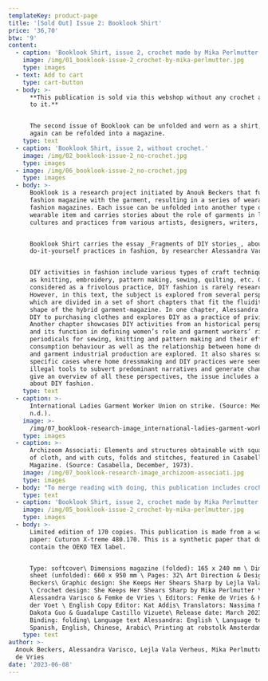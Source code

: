 ```yaml
---
templateKey: product-page
title: '[Sold Out] Issue 2: Booklook Shirt'
price: '36,70'
btw: '9'
content:
  - caption: 'Booklook Shirt, issue 2, crochet made by Mika Perlmutter.'
    image: /img/01_booklook-issue-2_crochet-by-mika-perlmutter.jpg
    type: images
  - text: Add to cart
    type: cart-button
  - body: >-
      **This publication is sold via this webshop without any crochet attached
      to it.** 


      The second issue of Booklook can be unfolded and worn as a shirt, which
      again can be refolded into a magazine.
    type: text
  - caption: 'Booklook Shirt, issue 2, without crochet.'
    image: /img/02_booklook-issue-2_no-crochet.jpg
    type: images
  - image: /img/06_booklook-issue-2_no-crochet.jpg
    type: images
  - body: >-
      Booklook is a research project initiated by Anouk Beckers that fuses the
      fashion magazine with the garment, resulting in a series of wearable
      fashion magazines. Each issue can be unfolded into another type of
      wearable item and carries stories about the role of garments in lives,
      cultures and practices from various artists, designers, writers, thinkers.


      Booklook Shirt carries the essay _Fragments of DIY stories_, about
      do-it-yourself practices in fashion, by researcher Alessandra Varisco.


      DIY activities in fashion include various types of craft techniques such
      as knitting, embroidery, pattern making, sewing, quilting, etc. Often
      considered as a frivolous practice, DIY fashion is rarely researched.
      However, in this text, the subject is explored from several perspectives
      which are divided in a set of short chapters that fit the fluidity of the
      shape of the hybrid garment-magazine. In one chapter, Alessandra compares
      DIY to purchasing clothes and explores DIY as a practice of privilege.
      Another chapter showcases DIY activities from an historical perspective
      and its function in defining women’s role and garment workers’ rights. DIY
      periodicals for sewing, knitting and pattern making and their effect on
      consumption behaviour as well as the relationship between home dressmaking
      and garment industrial production are explored. It also shares some
      specific cases where home dressmaking and DIY practices were seen as
      illegal tools to subvert predominant narratives and generate change. To
      give an overview of all these perspectives, the issue includes a glossary
      about DIY fashion.
    type: text
  - caption: >-
      International Ladies Garment Worker Union on strike. (Source: Medium,
      n.d.).
    image: >-
      /img/07_booklook-research-image_international-ladies-garment-worker-union-on-strike.jpg
    type: images
  - caption: >-
      Archizoom Associati: Elements and structures obtainable with square pieces
      of cloth, and with cuts, folds and stitches, featured in Casabella
      Magazine. (Source: Casabella, December, 1973).
    image: /img/07_booklook-research-image_archizoom-associati.jpg
    type: images
  - body: "To merge reading with doing, this publication includes crochet patterns, developed and designed by SKHSS: Mika Perlmutter & Lejla Vala Verheus. You are invited to use the patterns to modify the design of this garment-magazine through crocheting yourself.\r\n\nThis publication also carries the prologue _Booklook – Wearing is Publishing is Reading_, written by Femke de Vries. This text is published in Arabic, Chinese, English and Spanish."
    type: text
  - caption: 'Booklook Shirt, issue 2, crochet made by Mika Perlmutter.'
    image: /img/05_booklook-issue-2_crochet-by-mika-perlmutter.jpg
    type: images
  - body: >-
      Limited edition of 170 copies. This publication is made from a washable
      paper: Cuturon X-treme 480.170. This is a synthetic paper that doesn’t
      contain the OEKO TEX label.


      Type: softcover\ Dimensions magazine (folded): 165 x 240 mm \ Dimensions
      sheet (unfolded): 660 x 950 mm \ Pages: 32\ Art Direction & Design: Anouk
      Beckers\ Graphic design: She Keeps Her Shears Sharp by Lejla Vala Verheus
      \ Crochet design: She Keeps Her Shears Sharp by Mika Perlmutter \ Text:
      Alessandra Varisco & Femke de Vries \ Editors: Femke de Vries & Hanka van
      der Voet \ English Copy Editor: Kat Addis\ Translators: Nassima Nejjari,
      Dakota Guo & Guadalupe Castillo Vizuete\ Release date: March 2023\
      Binding: folding\ Language text Alessandra: English \ Language text Femke:
      Spanish, English, Chinese, Arabic\ Printing at robstolk Amsterdam.
    type: text
author: >-
  Anouk Beckers, Alessandra Varisco, Lejla Vala Verheus, Mika Perlmutter & Femke
  de Vries
date: '2023-06-08'
---
```



